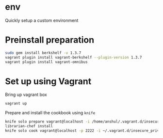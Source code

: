 env
===

Quickly setup a custom environment

# Preinstall preparation

````bash
sudo gem install berkshelf -v 1.3.7
vagrant plugin install vagrant-berkshelf --plugin-version 1.3.7
vagrant plugin install vagrant-omnibus
````

# Set up using Vagrant

Bring up vagrant box
````bash
vagrant up
````

Prepare and install the cookbook using `knife`
````bash
knife solo prepare vagrant@localhost -i /home/anshul/.vagrant.d/insecure_private_key -p 2222
librarian-chef install
knife solo cook vagrant@localhost -p 2222 -i ~/.vagrant.d/insecure_private_key
````
